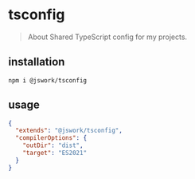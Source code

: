 # tsconfig
> About Shared TypeScript config for my projects.

## installation
```shell
npm i @jswork/tsconfig
```

## usage
```json
{
  "extends": "@jswork/tsconfig",
  "compilerOptions": {
    "outDir": "dist",
    "target": "ES2021"
  }
}
```
